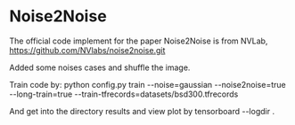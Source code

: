 # Noise2Noise
The official code implement for the paper Noise2Noise is from NVLab, https://github.com/NVlabs/noise2noise.git

Added some noises cases and shuffle the image.

Train code by:
python config.py train --noise=gaussian --noise2noise=true --long-train=true --train-tfrecords=datasets/bsd300.tfrecords

And get into the directory results and view plot by
tensorboard --logdir .
